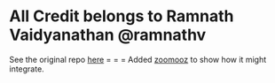 # All Credit belongs to Ramnath Vaidyanathan @ramnathv
See the original repo [here](https://github.com/ramnathv/InteractiveSlides)
= = = 
Added [zoomooz](http://jaukia.github.io/zoomooz/) to show how it might integrate.
